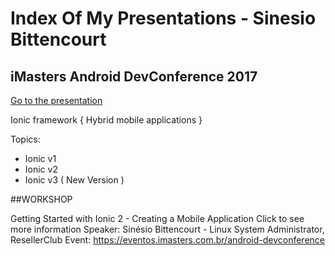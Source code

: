 # Index Of My Presentations - Sinesio Bittencourt

## iMasters Android DevConference 2017

[Go to the presentation](https://www.slideshare.net/SinesioBittencourt/sinesio-bittencourt-ionic-framework-aplicaes-mveis-hbridas-79794188)

Ionic framework { Hybrid mobile applications }

Topics:
* Ionic v1
* Ionic v2
* Ionic v3 ( New Version )

##WORKSHOP

Getting Started with Ionic 2 - Creating a Mobile Application Click to see more information
Speaker: Sinésio Bittencourt - Linux System Administrator, ResellerClub
Event: https://eventos.imasters.com.br/android-devconference
 

